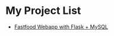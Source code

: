 # My Project List

- [Fastfood Webapp with Flask + MySQL](https://github.com/snickerdoodless/main_project/tree/main/flask-fastfood-app)
